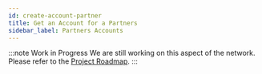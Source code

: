 ```yaml
---
id: create-account-partner
title: Get an Account for a Partners
sidebar_label: Partners Accounts
---
```


:::note Work in Progress
We are still working on this aspect of the network. Please refer to the [Project Roadmap](./roadmap.md).
:::